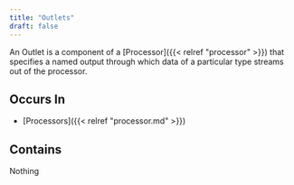 ```yaml
---
title: "Outlets"
draft: false
---
```


An Outlet is a component of a 
[Processor]({{< relref "processor" >}}) that specifies a named output through
which data of a particular type streams out of the processor.


## Occurs In
* [Processors]({{< relref "processor.md" >}})

## Contains 
Nothing
